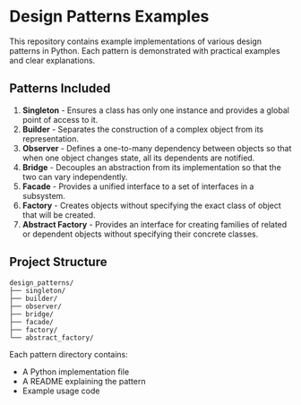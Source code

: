 # Design Patterns Examples

This repository contains example implementations of various design patterns in Python. Each pattern is demonstrated with practical examples and clear explanations.

## Patterns Included

1. **Singleton** - Ensures a class has only one instance and provides a global point of access to it.
2. **Builder** - Separates the construction of a complex object from its representation.
3. **Observer** - Defines a one-to-many dependency between objects so that when one object changes state, all its dependents are notified.
4. **Bridge** - Decouples an abstraction from its implementation so that the two can vary independently.
5. **Facade** - Provides a unified interface to a set of interfaces in a subsystem.
6. **Factory** - Creates objects without specifying the exact class of object that will be created.
7. **Abstract Factory** - Provides an interface for creating families of related or dependent objects without specifying their concrete classes.

## Project Structure

```
design_patterns/
├── singleton/
├── builder/
├── observer/
├── bridge/
├── facade/
├── factory/
└── abstract_factory/
```

Each pattern directory contains:
- A Python implementation file
- A README explaining the pattern
- Example usage code 